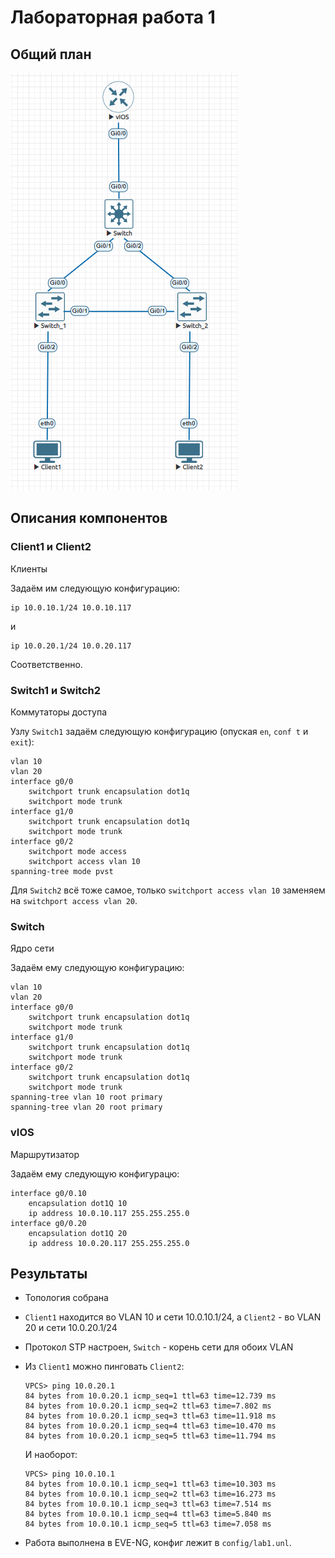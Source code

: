 # Лабораторная работа 1

## Общий план

![image](images/scheme.png)

## Описания компонентов

### Client1 и Client2

Клиенты

Задаём им следующую конфигурацию:

```
ip 10.0.10.1/24 10.0.10.117
```

и

```
ip 10.0.20.1/24 10.0.20.117
```

Соответственно.

### Switch1 и Switch2

Коммутаторы доступа

Узлу ```Switch1``` задаём следующую конфигурацию (опуская ```en```, ```conf t``` и ```exit```):

```
vlan 10
vlan 20
interface g0/0
    switchport trunk encapsulation dot1q
    switchport mode trunk
interface g1/0
    switchport trunk encapsulation dot1q
    switchport mode trunk
interface g0/2
    switchport mode access
    switchport access vlan 10
spanning-tree mode pvst
```

Для ```Switch2``` всё тоже самое, только ```switchport access vlan 10``` заменяем на ```switchport access vlan 20```.

### Switch

Ядро сети

Задаём ему следующую конфигурацию:

```
vlan 10
vlan 20
interface g0/0
    switchport trunk encapsulation dot1q
    switchport mode trunk
interface g1/0
    switchport trunk encapsulation dot1q
    switchport mode trunk
interface g0/2
    switchport trunk encapsulation dot1q
    switchport mode trunk
spanning-tree vlan 10 root primary
spanning-tree vlan 20 root primary
```

### vIOS

Маршрутизатор

Задаём ему следующую конфигурацю:

```
interface g0/0.10
    encapsulation dot1Q 10
    ip address 10.0.10.117 255.255.255.0
interface g0/0.20
    encapsulation dot1Q 20
    ip address 10.0.20.117 255.255.255.0
```

## Результаты

- Топология собрана
- ```Client1``` находится во VLAN 10 и сети 10.0.10.1/24, а ```Client2``` - во VLAN 20 и сети 10.0.20.1/24
- Протокол STP настроен, ```Switch``` - корень сети для обоих VLAN
- Из ```Client1``` можно пинговать ```Client2```:

    ```
    VPCS> ping 10.0.20.1
    84 bytes from 10.0.20.1 icmp_seq=1 ttl=63 time=12.739 ms
    84 bytes from 10.0.20.1 icmp_seq=2 ttl=63 time=7.802 ms
    84 bytes from 10.0.20.1 icmp_seq=3 ttl=63 time=11.918 ms
    84 bytes from 10.0.20.1 icmp_seq=4 ttl=63 time=10.470 ms
    84 bytes from 10.0.20.1 icmp_seq=5 ttl=63 time=11.794 ms
    ```

    И наоборот:

    ```
    VPCS> ping 10.0.10.1
    84 bytes from 10.0.10.1 icmp_seq=1 ttl=63 time=10.303 ms
    84 bytes from 10.0.10.1 icmp_seq=2 ttl=63 time=16.273 ms
    84 bytes from 10.0.10.1 icmp_seq=3 ttl=63 time=7.514 ms
    84 bytes from 10.0.10.1 icmp_seq=4 ttl=63 time=5.840 ms
    84 bytes from 10.0.10.1 icmp_seq=5 ttl=63 time=7.058 ms
    ```

- Работа выполнена в EVE-NG, конфиг лежит в ```config/lab1.unl```.
